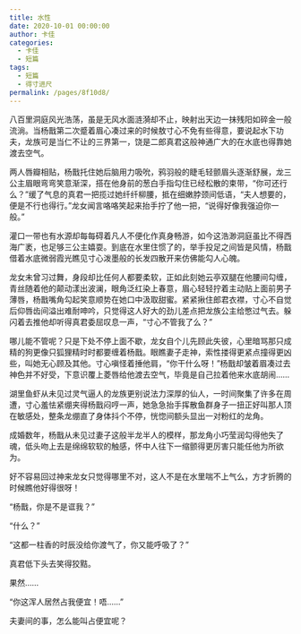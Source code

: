 ```yaml
---
title: 水性
date: 2020-10-01 00:00:00
author: 卡佳
categories: 
  - 卡佳
  - 短篇
tags: 
  - 短篇
  - 得寸进尺
permalink: /pages/8f10d8/
---
```


八百里洞庭风光浩荡，虽是无风水面涟漪却不止，映射出天边一抹残阳如碎金一般流淌。当杨戬第二次蹙着眉心凑过来的时候敖寸心不免有些得意，要说起水下功夫，龙族可是当仁不让的三界第一，饶是二郎真君这般神通广大的在水底也得靠她渡去空气。

<!-- more -->

两人唇瓣相贴，杨戬托住她后脑用力吸吮，鸦羽般的睫毛轻颤眉头逐渐舒展，龙三公主眉眼弯弯笑意渐深，搭在他身前的葱白手指勾住已经松散的束带，“你可还行么？”缓了气息的真君一把揽过她纤纤柳腰，抵在细嫩脖颈间低语，“夫人想要的，便是不行也得行。”龙女闻言咯咯笑起来抬手拧了他一把，“说得好像我强迫你一般。”

灌口一带也有水源却每每碍着凡人不便化作真身畅游，如今这浩渺洞庭虽比不得西海广袤，也足够三公主嬉耍。到底在水里住惯了的，举手投足之间皆是风情，杨戬借着水底微弱霞光瞧见寸心泼墨般的长发四散开来仿佛能勾人心魄。

龙女未曾习过舞，身段却比任何人都要柔软，正如此刻她云亭双腿在他腰间勾缠，青丝随着他的颠动漾出波澜，眼角泛红染上春意，眉心轻轻拧着主动贴上面前男子薄唇，杨戬嘴角勾起笑意顺势在她口中汲取甜蜜。紧紧揪住郎君衣襟，寸心不自觉后仰唇齿间溢出难耐呻吟，只觉得这人好大的劲儿差点把龙族公主给憋过气去。躲闪着去推他却听得真君委屈叹息一声，“寸心不管我了么？”

哪儿能不管呢？只是下处不停上面不歇，龙女自个儿先顾此失彼，心里暗骂那只成精的狗更像只狐狸精时时都要缠着杨戬。眼瞧妻子走神，索性搂得更紧点撞得更凶些，叫她无心顾及其他。寸心嗔怪着捶他肩，“你干什么呀！”杨戬却皱着眉凑过去神色并不好受，下意识覆上菱唇给他渡去空气，毕竟是自己拉着他来水底胡闹……

湖里鱼虾从未见过灵气逼人的龙族更别说法力深厚的仙人，一时间聚集了许多在周遭，寸心羞怯紧绷夹得杨戬闷哼一声，她急急抬手挥散鱼群身子一扭正好叫那人顶在敏感处，整条龙绷直了身体抖个不停，恍惚间额头显出一对粉红的龙角。

成婚数年，杨戬从未见过妻子这般半龙半人的模样，那龙角小巧莹润勾得他失了魂，低头吻上去是绵绵软软的触感，怀中人往下一缩颤得更厉害只能任他为所欲为。

好不容易回过神来龙女只觉得哪里不对，这人不是在水里喘不上气么，方才折腾的时候瞧他好得很呀！

“杨戬，你是不是诓我？”

“什么？”

“这都一柱香的时辰没给你渡气了，你又能呼吸了？”

真君低下头去笑得狡黠。

果然……

“你这浑人居然占我便宜！唔……”

夫妻间的事，怎么能叫占便宜呢？
